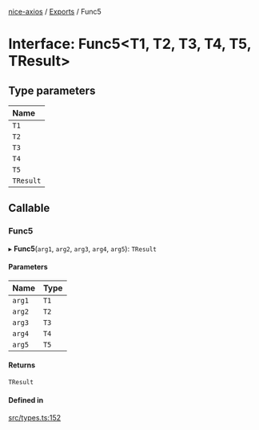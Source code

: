 [nice-axios](../README.md) / [Exports](../modules.md) / Func5

# Interface: Func5\<T1, T2, T3, T4, T5, TResult\>

## Type parameters

| Name |
| :------ |
| `T1` |
| `T2` |
| `T3` |
| `T4` |
| `T5` |
| `TResult` |

## Callable

### Func5

▸ **Func5**(`arg1`, `arg2`, `arg3`, `arg4`, `arg5`): `TResult`

#### Parameters

| Name | Type |
| :------ | :------ |
| `arg1` | `T1` |
| `arg2` | `T2` |
| `arg3` | `T3` |
| `arg4` | `T4` |
| `arg5` | `T5` |

#### Returns

`TResult`

#### Defined in

[src/types.ts:152](https://github.com/sixdjango/nice-axios/blob/1789957/src/types.ts#L152)
